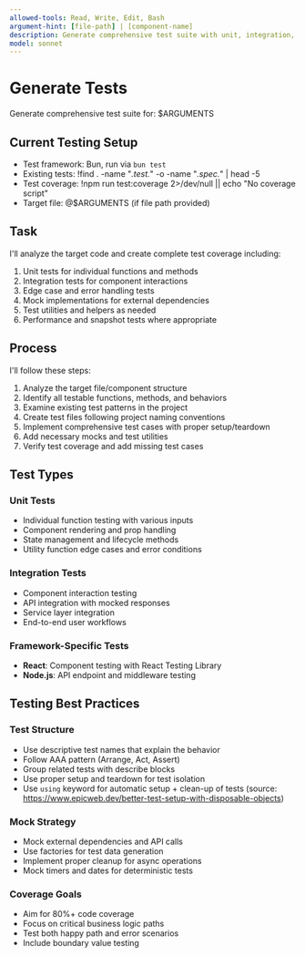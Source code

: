 ```yaml
---
allowed-tools: Read, Write, Edit, Bash
argument-hint: [file-path] | [component-name]
description: Generate comprehensive test suite with unit, integration, and edge case coverage
model: sonnet
---
```


# Generate Tests

Generate comprehensive test suite for: $ARGUMENTS

## Current Testing Setup

- Test framework: Bun, run via `bun test`
- Existing tests: !find . -name "*.test.*" -o -name "*.spec.*" | head -5
- Test coverage: !npm run test:coverage 2>/dev/null || echo "No coverage script"
- Target file: @$ARGUMENTS (if file path provided)

## Task

I'll analyze the target code and create complete test coverage including:

1. Unit tests for individual functions and methods
2. Integration tests for component interactions
3. Edge case and error handling tests
4. Mock implementations for external dependencies
5. Test utilities and helpers as needed
6. Performance and snapshot tests where appropriate

## Process

I'll follow these steps:

1. Analyze the target file/component structure
2. Identify all testable functions, methods, and behaviors
3. Examine existing test patterns in the project
4. Create test files following project naming conventions
5. Implement comprehensive test cases with proper setup/teardown
6. Add necessary mocks and test utilities
7. Verify test coverage and add missing test cases

## Test Types

### Unit Tests
- Individual function testing with various inputs
- Component rendering and prop handling
- State management and lifecycle methods
- Utility function edge cases and error conditions

### Integration Tests
- Component interaction testing
- API integration with mocked responses
- Service layer integration
- End-to-end user workflows

### Framework-Specific Tests
- **React**: Component testing with React Testing Library
- **Node.js**: API endpoint and middleware testing

## Testing Best Practices

### Test Structure
- Use descriptive test names that explain the behavior
- Follow AAA pattern (Arrange, Act, Assert)
- Group related tests with describe blocks
- Use proper setup and teardown for test isolation
- Use `using` keyword for automatic setup + clean-up of tests (source: https://www.epicweb.dev/better-test-setup-with-disposable-objects)

### Mock Strategy
- Mock external dependencies and API calls
- Use factories for test data generation
- Implement proper cleanup for async operations
- Mock timers and dates for deterministic tests

### Coverage Goals
- Aim for 80%+ code coverage
- Focus on critical business logic paths
- Test both happy path and error scenarios
- Include boundary value testing
